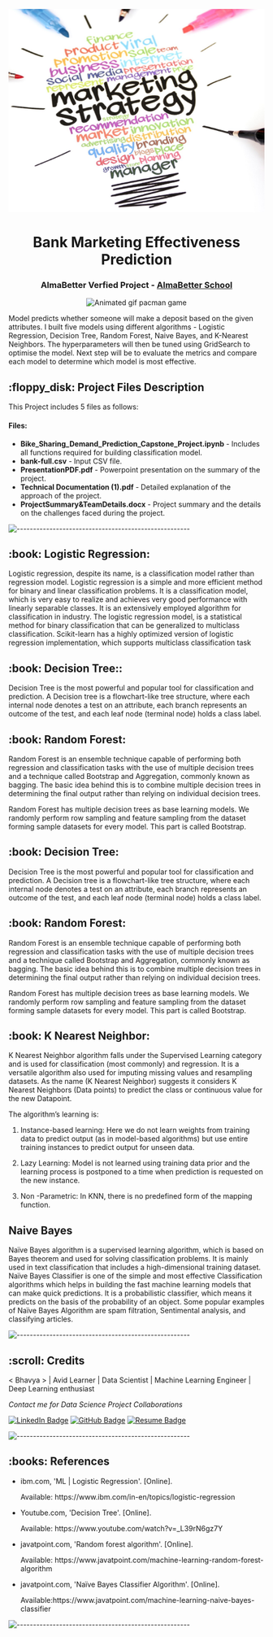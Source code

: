 <p align="center"> 
  <img src="marketing strategy.jpg" alt="Email Logo.png" width="800px" height="400px">
</p>
<h1 align="center"> Bank Marketing Effectiveness Prediction </h1>
<h3 align="center"> AlmaBetter Verfied Project - <a href="https://www.almabetter.com/"> AlmaBetter School </a> </h5>

<p align="center"> 
<img src="gif/spam detector.gif" alt="Animated gif pacman game" height="382px">
</p>

<p>Model predicts whether someone will make a deposit based on
the given attributes. I built five models using different
algorithms - Logistic Regression, Decision Tree, Random Forest,
Naive Bayes, and K-Nearest Neighbors. The hyperparameters will
then be tuned using GridSearch to optimise the model. Next step
will be to evaluate the metrics and compare each model to determine
which model is most effective.</p>

<h2> :floppy_disk: Project Files Description</h2>

<p>This Project includes 5 files as follows:</p>
<h4> Files:</h4>
<ul>
  <li><b>Bike_Sharing_Demand_Prediction_Capstone_Project.ipynb</b> - Includes all functions required for building classification model.</li>
  <li><b>bank-full.csv</b> - Input CSV file.</li>
  <li><b>PresentationPDF.pdf</b> - Powerpoint presentation on the summary of the project.</li>
  <li><b>Technical Documentation (1).pdf</b> - Detailed explanation of the approach of the project.</li>
  <li><b>ProjectSummary&TeamDetails.docx</b> - Project summary and the details on the challenges faced during the project. </li>
</ul


![-----------------------------------------------------](https://raw.githubusercontent.com/andreasbm/readme/master/assets/lines/rainbow.png)

<h2> :book: Logistic Regression:</h2>

<p>Logistic regression, despite its name, is a classification model rather than regression model. Logistic regression is a simple and more efficient method for binary and linear classification problems. It is a classification model, which is very easy to realize and achieves very good performance with linearly separable classes. It is an extensively employed algorithm for classification in industry. The logistic regression model, is a statistical method for binary classification that can be generalized to multiclass classification. Scikit-learn has a highly optimized version of logistic regression implementation, which supports multiclass classification task </p>

<h2> :book: Decision Tree::</h2>

<p>Decision Tree is the most powerful and popular tool for classification and prediction. A Decision tree is a flowchart-like tree structure, where each internal node denotes a test on an attribute, each branch represents an outcome of the test, and each leaf node (terminal node) holds a class label.</p>

<h2> :book: Random Forest:</h2>

<p>Random Forest is an ensemble technique capable of performing both regression and classification tasks with the use of multiple decision trees and a technique called Bootstrap and Aggregation, commonly known as bagging. The basic idea behind this is to combine multiple decision trees in determining the final output rather than relying on individual decision trees.

Random Forest has multiple decision trees as base learning models. We randomly perform row sampling and feature sampling from the dataset forming sample datasets for every model. This part is called Bootstrap.</p>

<h2> :book: Decision Tree:</h2>

<p>Decision Tree is the most powerful and popular tool for classification and prediction. A Decision tree is a flowchart-like tree structure, where each internal node denotes a test on an attribute, each branch represents an outcome of the test, and each leaf node (terminal node) holds a class label. </p>

<h2> :book: Random Forest:</h2>

<p>Random Forest is an ensemble technique capable of performing both regression and classification tasks with the use of multiple decision trees and a technique called Bootstrap and Aggregation, commonly known as bagging. The basic idea behind this is to combine multiple decision trees in determining the final output rather than relying on individual decision trees.

Random Forest has multiple decision trees as base learning models. We randomly perform row sampling and feature sampling from the dataset forming sample datasets for every model. This part is called Bootstrap.</p>

<h2> :book: K Nearest Neighbor:</h2>

<p>K Nearest Neighbor algorithm falls under the Supervised Learning category and is used for classification (most commonly) and regression. It is a versatile algorithm also used for imputing missing values and resampling datasets. As the name (K Nearest Neighbor) suggests it considers K Nearest Neighbors (Data points) to predict the class or continuous value for the new Datapoint.

The algorithm’s learning is:

1. Instance-based learning: Here we do not learn weights from training data to predict output (as in model-based algorithms) but use entire training instances to predict output for unseen data.

2. Lazy Learning: Model is not learned using training data prior and the learning process is postponed to a time when prediction is requested on the new instance.

3. Non -Parametric: In KNN, there is no predefined form of the mapping function.</p>

<h2>Naive Bayes</h2>

<p>Naïve Bayes algorithm is a supervised learning algorithm, which is based on Bayes theorem and used for solving classification problems.
It is mainly used in text classification that includes a high-dimensional training dataset.
Naïve Bayes Classifier is one of the simple and most effective Classification algorithms which helps in building the fast machine learning models that can make quick predictions.
It is a probabilistic classifier, which means it predicts on the basis of the probability of an object.
Some popular examples of Naïve Bayes Algorithm are spam filtration, Sentimental analysis, and classifying articles.</p>


![-----------------------------------------------------](https://raw.githubusercontent.com/andreasbm/readme/master/assets/lines/rainbow.png)

<!-- CREDITS -->
<h2 id="credits"> :scroll: Credits</h2>

< Bhavya > | Avid Learner | Data Scientist | Machine Learning Engineer | Deep Learning enthusiast

<p> <i> Contact me for Data Science Project Collaborations</i></p>


[![LinkedIn Badge](https://img.shields.io/badge/LinkedIn-0077B5?style=for-the-badge&logo=linkedin&logoColor=white)](https://www.linkedin.com/in/bhavya-reddy-sudo/)
[![GitHub Badge](https://img.shields.io/badge/GitHub-100000?style=for-the-badge&logo=github&logoColor=white)](https://github.com/bhavya-v-sudo/Bike-Sharing-Demand-Prediction)
[![Resume Badge](https://img.shields.io/badge/resume-0077B5?style=for-the-badge&logo=resume&logoColor=white)](https://drive.google.com/file/d/1Gw4yeLSWMvqIGMk0_zRv8CqwLk9lIIL9/view?usp=share_link)


![-----------------------------------------------------](https://raw.githubusercontent.com/andreasbm/readme/master/assets/lines/rainbow.png)
<h2> :books: References</h2>
<ul>
  <li><p>ibm.com, 'ML | Logistic Regression'. [Online].</p>
      <p>Available: https://www.ibm.com/in-en/topics/logistic-regression</p>
  </li>
  <li><p>Youtube.com, 'Decision Tree'. [Online].</p>
      <p>Available: https://www.youtube.com/watch?v=_L39rN6gz7Y</p>
  </li>
  <li><p>javatpoint.com, 'Random forest algorithm'. [Online].</p>
      <p>Available: https://www.javatpoint.com/machine-learning-random-forest-algorithm</p>
  </li>
  <li><p>javatpoint.com, 'Naïve Bayes Classifier Algorithm'. [Online].</p>
      <p>Available:https://www.javatpoint.com/machine-learning-naive-bayes-classifier</p>
  </li>
</ul>

![-----------------------------------------------------](https://raw.githubusercontent.com/andreasbm/readme/master/assets/lines/rainbow.png)

